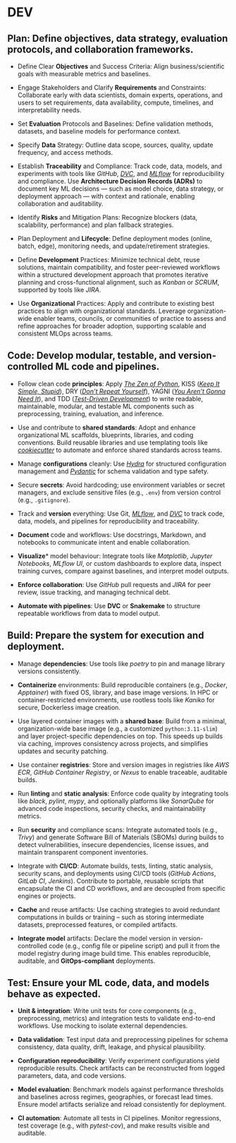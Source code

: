 # DEV

## Plan: Define objectives, data strategy, evaluation protocols, and collaboration frameworks.

- Define Clear **Objectives** and Success Criteria: Align business/scientific goals with measurable metrics and baselines.

- Engage Stakeholders and Clarify **Requirements** and Constraints: Collaborate early with data scientists, domain experts, operations, and users to set requirements, data availability, compute, timelines, and interpretability needs.

- Set **Evaluation** Protocols and Baselines: Define validation methods, datasets, and baseline models for performance context.

- Specify **Data** Strategy: Outline data scope, sources, quality, update frequency, and access methods.

- Establish **Traceability** and Compliance: Track code, data, models, and experiments with tools like *GitHub*, [*DVC*](https://dvc.org), and [*MLflow*](https://mlflow.org) for reproducibility and compliance. Use **Architecture Decision Records (ADRs)** to document key ML decisions — such as model choice, data strategy, or deployment approach — with context and rationale, enabling collaboration and auditability.

- Identify **Risks** and Mitigation Plans: Recognize blockers (data, scalability, performance) and plan fallback strategies.

- Plan Deployment and **Lifecycle**: Define deployment modes (online, batch, edge), monitoring needs, and update/retirement strategies.

- Define **Development** Practices: Minimize technical debt, reuse solutions, maintain compatibility, and foster peer-reviewed workflows within a structured development approach that promotes iterative planning and cross-functional alignment, such as *Kanban* or *SCRUM*, supported by tools like *JIRA*.

- Use **Organizational** Practices: Apply and contribute to existing best practices to align with organizational standards. Leverage organization-wide enabler teams, councils, or communities of practice to assess and refine approaches for broader adoption, supporting scalable and consistent MLOps across teams.

## Code: Develop modular, testable, and version-controlled ML code and pipelines.

- Follow clean code **principles**: Apply [*The Zen of Python*](https://peps.python.org/pep-0020/), KISS ([*Keep It Simple, Stupid*](https://en.wikipedia.org/wiki/KISS_principle)), DRY ([*Don’t Repeat Yourself*](https://en.wikipedia.org/wiki/Don%27t_repeat_yourself)), YAGNI ([*You Aren’t Gonna Need It*](https://en.wikipedia.org/wiki/You_aren%27t_gonna_need_it)), and TDD ([*Test-Driven Development*](https://en.wikipedia.org/wiki/Test-driven_development)) to write readable, maintainable, modular, and testable ML components such as preprocessing, training, evaluation, and inference.

- Use and contribute to **shared standards**: Adopt and enhance organizational ML scaffolds, blueprints, libraries, and coding conventions. Build reusable libraries and use templating tools like [*cookiecutter*](https://cookiecutter.readthedocs.io) to automate and enforce shared standards across teams.

- Manage **configurations** cleanly: Use [*Hydra*](https://hydra.cc) for structured configuration management and [*Pydantic*](https://docs.pydantic.dev) for schema validation and type safety.

- Secure **secrets**: Avoid hardcoding; use environment variables or secret managers, and exclude sensitive files (e.g., `.env`) from version control (e.g., `.gitignore`).

- Track and **version** everything: Use Git, [*MLflow*](https://mlflow.org), and [*DVC*](https://dvc.org) to track code, data, models, and pipelines for reproducibility and traceability.

- **Document** code and workflows: Use docstrings, Markdown, and notebooks to communicate intent and enable collaboration.

- **Visualize*** model behaviour: Integrate tools like *Matplotlib*, *Jupyter Notebooks*, *MLflow UI*, or custom dashboards to explore data, inspect training curves, compare against baselines, and interpret model outputs.

- **Enforce collaboration**:
  Use *GitHub* pull requests and *JIRA* for peer review, issue tracking, and managing technical debt.

- **Automate with pipelines**:
  Use **DVC** or **Snakemake** to structure repeatable workflows from data to model output.


## Build: Prepare the system for execution and deployment.

- Manage **dependencies**: Use tools like *poetry* to pin and manage library versions consistently.

- **Containerize** environments: Build reproducible containers (e.g., *Docker*, *Apptainer*) with fixed OS, library, and base image versions. In HPC or container-restricted environments, use rootless tools like *Kaniko* for secure, Dockerless image creation.

- Use layered container images with a **shared base**: Build from a minimal, organization-wide base image (e.g., a customized `python:3.11-slim`) and layer project-specific dependencies on top. This speeds up builds via caching, improves consistency across projects, and simplifies updates and security patching.

- Use container **registries**: Store and version images in registries like *AWS ECR*, *GitHub Container Registry*, or *Nexus* to enable traceable, auditable builds.

- Run **linting** and **static analysis**: Enforce code quality by integrating tools like *black*, *pylint*, *mypy*, and optionally platforms like *SonarQube* for advanced code inspections, security checks, and maintainability metrics.

- Run **security** and compliance scans: Integrate automated tools (e.g., *Trivy*) and generate Software Bill of Materials (SBOMs) during builds to detect vulnerabilities, insecure dependencies, license issues, and maintain transparent component inventories.

- Integrate with **CI/CD**: Automate builds, tests, linting, static analysis, security scans, and deployments using CI/CD tools (*GitHub Actions*, *GitLab CI*, *Jenkins*). Contribute to portable, reusable scripts that encapsulate the CI and CD workflows, and are decoupled from specific engines or projects.

- **Cache** and reuse artifacts: Use caching strategies to avoid redundant computations in builds or training – such as storing intermediate datasets, preprocessed features, or compiled artifacts.

- **Integrate model** artifacts: Declare the model version in version-controlled code (e.g., config file or pipeline script) and pull it from the model registry during image build time. This enables reproducible, auditable, and **GitOps-compliant** deployments.


## Test: Ensure your ML code, data, and models behave as expected.

- **Unit & integration**: Write unit tests for core components (e.g., preprocessing, metrics) and integration tests to validate end-to-end workflows.
  Use mocking to isolate external dependencies.

- **Data validation**: Test input data and preprocessing pipelines for schema consistency, data quality, drift, leakage, and physical plausibility.

- **Configuration reproducibility**: Verify experiment configurations yield reproducible results. Check artifacts can be reconstructed from logged parameters, data, and code versions.

- **Model evaluation**: Benchmark models against performance thresholds and baselines across regimes, geographies, or forecast lead times. Ensure model artifacts serialize and reload consistently for deployment.

- **CI automation**: Automate all tests in CI pipelines. Monitor regressions, test coverage (e.g., with *pytest-cov*), and make results visible and auditable.
